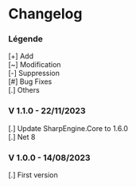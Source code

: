 # Changelog

### Légende 
[+] Add<br>
[\~] Modification<br>
[-] Suppression<br>
[#] Bug Fixes<br>
[.] Others

### V 1.1.0 - 22/11/2023
[.] Update SharpEngine.Core to 1.6.0<br/>
[.] Net 8

### V 1.0.0 - 14/08/2023
[.] First version
